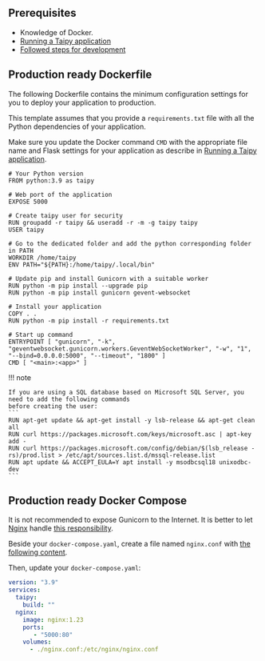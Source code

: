 ## Prerequisites

- Knowledge of Docker.
- [Running a Taipy application](../../run/index.md)
- [Followed steps for development](development.md)


## Production ready Dockerfile

The following Dockerfile contains the minimum configuration settings for you to deploy your application to
production.

This template assumes that you provide a `requirements.txt` file with all the Python dependencies of your
application.

Make sure you update the Docker command `CMD` with the appropriate file name and Flask settings for your
application as describe in [Running a Taipy application](../../run/index.md).

```
# Your Python version
FROM python:3.9 as taipy

# Web port of the application
EXPOSE 5000

# Create taipy user for security
RUN groupadd -r taipy && useradd -r -m -g taipy taipy
USER taipy

# Go to the dedicated folder and add the python corresponding folder in PATH
WORKDIR /home/taipy
ENV PATH="${PATH}:/home/taipy/.local/bin"

# Update pip and install Gunicorn with a suitable worker
RUN python -m pip install --upgrade pip
RUN python -m pip install gunicorn gevent-websocket

# Install your application
COPY . .
RUN python -m pip install -r requirements.txt

# Start up command
ENTRYPOINT [ "gunicorn", "-k", "geventwebsocket.gunicorn.workers.GeventWebSocketWorker", "-w", "1", "--bind=0.0.0.0:5000", "--timeout", "1800" ]
CMD [ "<main>:<app>" ]
```

!!! note

    If you are using a SQL database based on Microsoft SQL Server, you need to add the following commands
    before creating the user:
    ```
    RUN apt-get update && apt-get install -y lsb-release && apt-get clean all
    RUN curl https://packages.microsoft.com/keys/microsoft.asc | apt-key add -
    RUN curl https://packages.microsoft.com/config/debian/$(lsb_release -rs)/prod.list > /etc/apt/sources.list.d/mssql-release.list
    RUN apt update && ACCEPT_EULA=Y apt install -y msodbcsql18 unixodbc-dev
    ```

## Production ready Docker Compose

It is not recommended to expose Gunicorn to the Internet. It is better to let [Nginx](https://nginx.org)
handle [this responsibility](https://docs.gunicorn.org/en/stable/deploy.html).

Beside your `docker-compose.yaml`, create a file named `nginx.conf` with
[the following content](./nginx.conf).

Then, update your `docker-compose.yaml`:
```yaml
version: "3.9"
services:
  taipy:
    build: ""
  nginx:
    image: nginx:1.23
    ports:
       - "5000:80"
    volumes:
      - ./nginx.conf:/etc/nginx/nginx.conf
```

